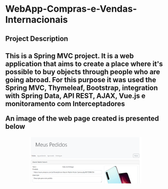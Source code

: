 # WebApp-Compras-e-Vendas-Internacionais

<h2>Project Description<h2>
<p>This is a Spring MVC project. It is a web application that aims to create a place 
where it's possible to buy objects through people who are going abroad.
For this purpose it was used the Spring MVC, Thymeleaf, Bootstrap, integration with Spring Data, API REST, AJAX, Vue.js e monitoramento com Interceptadores<p>
<p> An image of the web page created is presented below<p>

<p align="center">
  <img src="src/main/resources/static/img/web_page_img.PNG" width="350"
</p>


